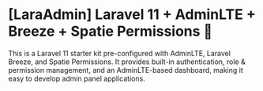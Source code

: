 # [LaraAdmin] Laravel 11 + AdminLTE + Breeze + Spatie Permissions 🚀

This is a Laravel 11 starter kit pre-configured with AdminLTE, Laravel Breeze, and Spatie Permissions. It provides built-in authentication, role &amp; permission management, and an AdminLTE-based dashboard, making it easy to develop admin panel applications.
